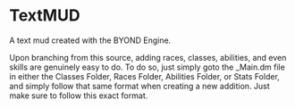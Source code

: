 TextMUD
=======

A text mud created with the BYOND Engine.

Upon branching from this source, adding races, classes, abilities, and even skills
are genuinely easy to do. To do so, just simply goto the _Main.dm file in either
the Classes Folder, Races Folder, Abilities Folder, or Stats Folder, and simply
follow that same format when creating a new addition. Just make sure to follow this exact
format.